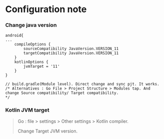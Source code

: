 <h1> Configuration note</h1>



<h3>Change java version</h3>

```
android{
...
	compileOptions {
    	sourceCompatibility JavaVersion.VERSION_11
    	targetCompatibility JavaVersion.VERSION_11
	}
	kotlinOptions {
    	jvmTarget = '11'
	}
}

// build.gradle(Module level). Direct change and sync pjt. It works.
/* Alternatives : Go File > Project Structure > Modules tap. And change Source compatibility/ Target compatibility.
*/
```



<h3>Kotlin JVM target</h3>

> Go : file > settings > Other settings > Kotlin compiler.
>
> Change Target JVM version.





